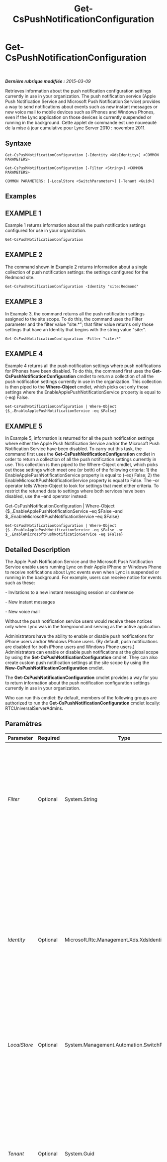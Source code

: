 ﻿---
title: Get-CsPushNotificationConfiguration
TOCTitle: Get-CsPushNotificationConfiguration
ms:assetid: ec2c17e5-ac4d-4d21-995a-642c5cf5c7bc
ms:mtpsurl: https://technet.microsoft.com/fr-fr/library/Hh690049(v=OCS.15)
ms:contentKeyID: 49299223
ms.date: 05/20/2016
mtps_version: v=OCS.15
ms.translationtype: HT
---

# Get-CsPushNotificationConfiguration

 

_**Dernière rubrique modifiée :** 2015-03-09_

Retrieves information about the push notification configuration settings currently in use in your organization. The push notification service (Apple Push Notification Service and Microsoft Push Notification Service) provides a way to send notifications about events such as new instant messages or new voice mail to mobile devices such as iPhones and Windows Phones, even if the Lync application on those devices is currently suspended or running in the background. Cette applet de commande est une nouveauté de la mise à jour cumulative pour Lync Server 2010 : novembre 2011.

## Syntaxe

    Get-CsPushNotificationConfiguration [-Identity <XdsIdentity>] <COMMON PARAMETERS>

    Get-CsPushNotificationConfiguration [-Filter <String>] <COMMON PARAMETERS>

    COMMON PARAMETERS: [-LocalStore <SwitchParameter>] [-Tenant <Guid>]

## Examples

## EXAMPLE 1

Example 1 returns information about all the push notification settings configured for use in your organization.

    Get-CsPushNotificationConfiguration

## EXAMPLE 2

The command shown in Example 2 returns information about a single collection of push notification settings: the settings configured for the Redmond site.

    Get-CsPushNotificationConfiguration -Identity "site:Redmond"

## EXAMPLE 3

In Example 3, the command returns all the push notification settings assigned to the site scope. To do this, the command uses the Filter parameter and the filter value "site:\*"; that filter value returns only those settings that have an Identity that begins with the string value "site:".

    Get-CsPushNotificationConfiguration -Filter "site:*"

## EXAMPLE 4

Example 4 returns all the push notification settings where push notifications for iPhones have been disabled. To do this, the command first uses the **Get-CsPushNotificationConfiguration** cmdlet to return a collection of all the push notification settings currently in use in the organization. This collection is then piped to the **Where-Object** cmdlet, which picks out only those settings where the EnableApplePushNotificationService property is equal to (-eq) False.

    Get-CsPushNotificationConfiguration | Where-Object {$_.EnableApplePushNotificationService -eq $False}

## EXAMPLE 5

In Example 5, information is returned for all the push notification settings where either the Apple Push Notification Service and/or the Microsoft Push Notification Service have been disabled. To carry out this task, the command first uses the **Get-CsPushNotificationConfiguration** cmdlet in order to return a collection of all the push notification settings currently in use. This collection is then piped to the Where-Object cmdlet, which picks out those settings which meet one (or both) of the following criteria: 1) the EnableApplePushNotificationService property is equal to (-eq) False; 2) the EnableMicrosoftPushNotificationService property is equal to False. The –or operator tells Where-Object to look for settings that meet either criteria. To restrict the returned data to settings where both services have been disabled, use the –and operator instead:

Get-CsPushNotificationConfiguration | Where-Object {$\_.EnableApplePushNotificationService –eq $False –and $\_.EnableMicrosoftPushNotificationService –eq $False}

    Get-CsPushNotificationConfiguration | Where-Object {$_.EnableApplePushNotificationService -eq $False -or $_.EnableMicrosoftPushNotificationService -eq $False}

## Detailed Description

The Apple Push Notification Service and the Microsoft Push Notification Service enable users running Lync on their Apple iPhone or Windows Phone to receive notifications about Lync events even when Lync is suspended or running in the background. For example, users can receive notice for events such as these:

\- Invitations to a new instant messaging session or conference

\- New instant messages

\- New voice mail

Without the push notification service users would receive these notices only when Lync was in the foreground and serving as the active application.

Administrators have the ability to enable or disable push notifications for iPhone users and/or Windows Phone users. (By default, push notifications are disabled for both iPhone users and Windows Phone users.) Administrators can enable or disable push notifications at the global scope by using the **Set-CsPushNotificationConfiguration** cmdlet. They can also create custom push notification settings at the site scope by using the **New-CsPushNotificationConfiguration** cmdlet.

The **Get-CsPushNotificationConfiguration** cmdlet provides a way for you to return information about the push notification configuration settings currently in use in your organization.

Who can run this cmdlet: By default, members of the following groups are authorized to run the **Get-CsPushNotificationConfiguration** cmdlet locally: RTCUniversalServerAdmins.

## Paramètres


<table>
<colgroup>
<col style="width: 25%" />
<col style="width: 25%" />
<col style="width: 25%" />
<col style="width: 25%" />
</colgroup>
<thead>
<tr class="header">
<th>Parameter</th>
<th>Required</th>
<th>Type</th>
<th>Description</th>
</tr>
</thead>
<tbody>
<tr class="odd">
<td><p><em>Filter</em></p></td>
<td><p>Optional</p></td>
<td><p>System.String</p></td>
<td><p>Enables you to use wildcard characters in order to return a collection (or collections) of push notification configuration settings. To return a collection of all the settings configured at the site scope, use this syntax:</p>
<p>-Filter site:*</p>
<p>To return a collection of all the settings that have the string value &quot;Canada&quot; somewhere in their Identity (the only property you can filter on) use this syntax:</p>
<p>-Filter &quot;*Canada*&quot;</p></td>
</tr>
<tr class="even">
<td><p><em>Identity</em></p></td>
<td><p>Optional</p></td>
<td><p>Microsoft.Rtc.Management.Xds.XdsIdentity</p></td>
<td><p>Indicates the unique identifier for the collection of push notification settings you want to return. To refer to the global settings use this syntax:</p>
<p>-Identity global</p>
<p>To refer to a collection configured at the site scope, use syntax similar to this:</p>
<p>-Identity site:Redmond</p>
<p>Note that you cannot use wildcards when specifying an Identity. If you need to use wildcards, then include the Filter parameter instead.</p>
<p>If this parameter is not specified, then the <strong>Get-CsPushNotificationConfiguration</strong> cmdlet returns a collection of all the push notification configuration settings in use in the organization.</p></td>
</tr>
<tr class="odd">
<td><p><em>LocalStore</em></p></td>
<td><p>Optional</p></td>
<td><p>System.Management.Automation.SwitchParameter</p></td>
<td><p>Retrieves the push notification configuration data from the local replica of the magasin central de gestion rather than from the magasin central de gestion itself.</p></td>
</tr>
<tr class="even">
<td><p><em>Tenant</em></p></td>
<td><p>Optional</p></td>
<td><p>System.Guid</p></td>
<td><p>Globally unique identifier (GUID) of the Office 365 tenant account whose push notification configuration settings are to be modified. For example:</p>
<p>–Tenant &quot;38aad667-af54-4397-aaa7-e94c79ec2308&quot;</p>
<p>You can return the tenant ID for each of your tenants by running this command:</p>
<p>Get-CsTenant | Select-Object DisplayName, TenantID</p>
<p>If you are using a remote session of Windows PowerShell and are connected only to Skype Entreprise Online you do not have to include the Tenant parameter. Instead, the tenant ID will automatically be filled in for you based on your connection information. The Tenant parameter is primarily for use in a hybrid deployment.</p></td>
</tr>
</tbody>
</table>


## Input Types

The **Get-CsPushNotificationConfiguration** cmdlet does not accept pipelined input.

## Return Types

The **Get-CsPushNotificationConfiguration** cmdlet returns instances of the Microsoft.Rtc.Management.WriteableConfig.Settings.PushNotificationConfiguration.PushNotificationConfiguration object.

